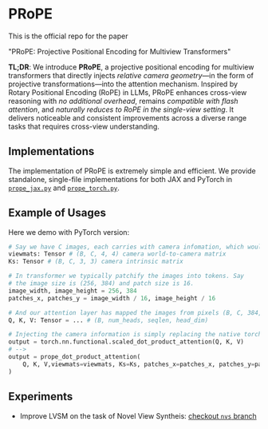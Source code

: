 # PRoPE

This is the official repo for the paper

"PRoPE: Projective Positional Encoding for Multiview Transformers"

**TL;DR**: We introduce **PRoPE**, a projective positional encoding for multiview transformers that directly injects *relative camera geometry*—in the form of projective transformations—into the attention mechanism. Inspired by Rotary Positional Encoding (RoPE) in LLMs, PRoPE enhances cross-view reasoning with *no additional overhead*, remains *compatible with flash attention*, and *naturally reduces to RoPE in the single-view setting*. It delivers noticeable and consistent improvements across a diverse range tasks that requires cross-view understanding.

## Implementations

The implementation of PRoPE is extremely simple and efficient. We provide standalone, single-file implementations for both JAX and PyTorch in [`prope_jax.py`](prope_jax.py) and [`prope_torch.py`](prope_torch.py). 

## Example of Usages

Here we demo with PyTorch version:

```python
# Say we have C images, each carries with camera infomation, which would be used for cross-view understanding.
viewmats: Tensor # (B, C, 4, 4) camera world-to-camera matrix
Ks: Tensor # (B, C, 3, 3) camera intrinsic matrix

# In transformer we typically patchify the images into tokens. Say
# the image size is (256, 384) and patch size is 16.
image_width, image_height = 256, 384
patches_x, patches_y = image_width / 16, image_height / 16

# And our attention layer has mapped the images from pixels (B, C, 384, 256) to Q/K/V tokens with shape (B, num_heads, seqlen, head_dim), where `seqlen = C * patches_x * patches_y`
Q, K, V: Tensor = ... # (B, num_heads, seqlen, head_dim)

# Injecting the camera information is simply replacing the native torch attention with our impl:
output = torch.nn.functional.scaled_dot_product_attention(Q, K, V)
# -->
output = prope_dot_product_attention(
    Q, K, V,viewmats=viewmats, Ks=Ks, patches_x=patches_x, patches_y=patches_y, image_width=image_width, image_height=image_height
)
```

## Experiments

- Improve LVSM on the task of Novel View Syntheis: [checkout `nvs` branch](https://github.com/liruilong940607/prope/tree/nvs)